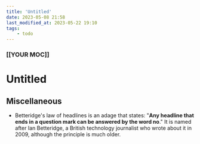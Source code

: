 ```yaml
---
title: 'Untitled'
date: 2023-05-08 21:58
last_modified_at: 2023-05-22 19:10
tags:
    - todo
---
```


### [[YOUR MOC]]

# Untitled

## Miscellaneous

-   Betteridge's law of headlines is an adage that states: "**Any headline that ends in a question mark can be answered by the word no**." It is named after Ian Betteridge, a British technology journalist who wrote about it in 2009, although the principle is much older.
